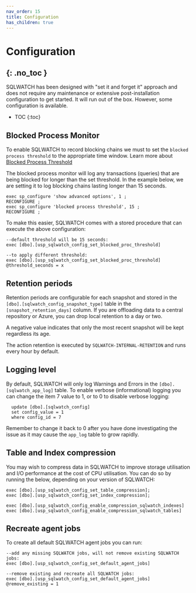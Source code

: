 ```yaml
---
nav_order: 15
title: Configuration
has_children: true
---
```


# Configuration
{: .no_toc }
---

SQLWATCH has been designed with "set it and forget it" approach and does not require any maintenance or extensive post-installation configuration to get started. It will run out of the box. However, some configuration is available.

- TOC 
{:toc}

## Blocked Process Monitor

To enable SQLWATCH to record blocking chains we must to set the `blocked process threshold` to the appropriate time window. Learn more about [Blocked Process Threshold](https://docs.microsoft.com/en-us/sql/database-engine/configure-windows/blocked-process-threshold-server-configuration-option)

The blocked process monitor will log any transactions (queries) that are being blocked for longer than the set threshold. In the example below, we are setting it to log blocking chains lasting longer than 15 seconds.

```
exec sp_configure 'show advanced options', 1 ;  
RECONFIGURE ;  
exec sp_configure 'blocked process threshold', 15 ;  
RECONFIGURE ; 
```

To make this easier, SQLWATCH comes with a stored procedure that can execute the above configuration:

```
--default threshold will be 15 seconds:
exec [dbo].[usp_sqlwatch_config_set_blocked_proc_threshold] 

--to apply different threshold:
exec [dbo].[usp_sqlwatch_config_set_blocked_proc_threshold] @threshold_seconds = x 
```

## Retention periods

Retention periods are configurable for each snapshot and stored in the `[dbo].[sqlwatch_config_snapshot_type]` table in the `[snapshot_retention_days]` column. If you are offloading data to a central repository or Azure, you can drop local retention to a day or two. 

A negative value indicates that only the most recent snapshot will be kept regardless its age.

The action retention is executed by `SQLWATCH-INTERNAL-RETENTION` and runs every hour by default.

## Logging level

By default, SQLWATCH will only log Warnings and Errors in the `[dbo].[sqlwatch_app_log]` table. To enable verbose (informational) logging you can change the item 7 value to 1, or to 0 to disable verbose logging:

```
  update [dbo].[sqlwatch_config]
  set config_value = 1 
  where config_id = 7
```

Remember to change it back to 0 after you have done investigating the issue as it may cause the `app_log` table to grow rapidly.

## Table and Index compression

You may wish to compress data in SQLWATCH to improve storage utilisation and I/O performance at the cost of CPU utilisation. You can do so by running the below, depending on your version of SQLWATCH:

```
exec [dbo].[usp_sqlwatch_config_set_table_compression];
exec [dbo].[usp_sqlwatch_config_set_index_compression];
```

```
exec [dbo].[usp_sqlwatch_config_enable_compression_sqlwatch_indexes]
exec [dbo].[usp_sqlwatch_config_enable_compression_sqlwatch_tables]
```

## Recreate agent jobs

To create all default SQLWATCH agent jobs you can run:

```
--add any missing SQLWATCH jobs, will not remove existing SQLWATCH jobs:
exec [dbo].[usp_sqlwatch_config_set_default_agent_jobs]

--remove existing and recreate all SQLWATCH jobs:
exec [dbo].[usp_sqlwatch_config_set_default_agent_jobs] @remove_existing = 1
```


